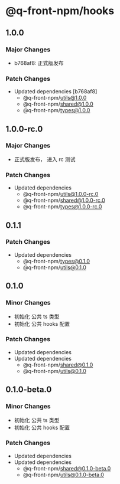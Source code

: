 # @q-front-npm/hooks

## 1.0.0

### Major Changes

- b768af8: 正式版发布

### Patch Changes

- Updated dependencies [b768af8]
  - @q-front-npm/utils@1.0.0
  - @q-front-npm/shared@1.0.0
  - @q-front-npm/types@1.0.0

## 1.0.0-rc.0

### Major Changes

- 正式版发布， 进入 rc 测试

### Patch Changes

- Updated dependencies
  - @q-front-npm/utils@1.0.0-rc.0
  - @q-front-npm/shared@1.0.0-rc.0
  - @q-front-npm/types@1.0.0-rc.0

## 0.1.1

### Patch Changes

- Updated dependencies
  - @q-front-npm/types@0.1.0
  - @q-front-npm/utils@0.1.0

## 0.1.0

### Minor Changes

- 初始化 公共 ts 类型
- 初始化 公共 hooks 配置

### Patch Changes

- Updated dependencies
- Updated dependencies
  - @q-front-npm/shared@0.1.0
  - @q-front-npm/utils@0.1.0

## 0.1.0-beta.0

### Minor Changes

- 初始化 公共 ts 类型
- 初始化 公共 hooks 配置

### Patch Changes

- Updated dependencies
- Updated dependencies
  - @q-front-npm/shared@0.1.0-beta.0
  - @q-front-npm/utils@0.1.0-beta.0
